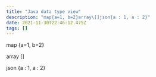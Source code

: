 ```yaml
---
title: "Java data type view"
description: "map{a=1, b=2}array\[]json{a : 1, a : 2}"
date: 2021-11-30T22:46:12.475Z
tags: []
---
```

map
{a=1, b=2}

array
[]

json
{a : 1, a : 2}